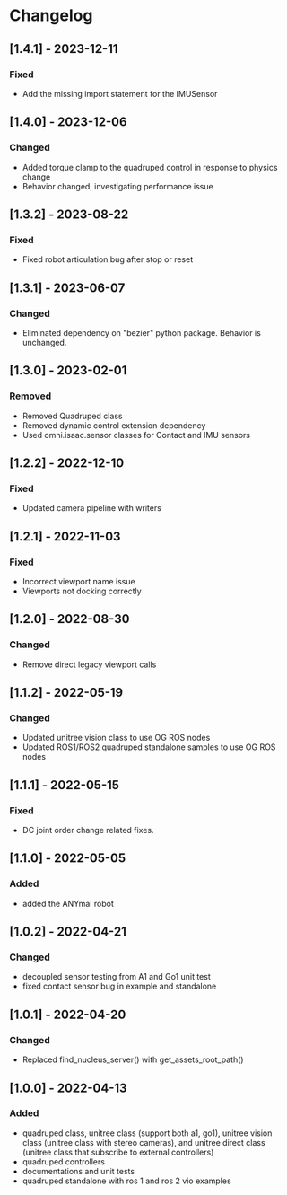 # Changelog

## [1.4.1] - 2023-12-11
### Fixed
- Add the missing import statement for the IMUSensor

## [1.4.0] - 2023-12-06
### Changed
- Added torque clamp to the quadruped control in response to physics change
- Behavior changed, investigating performance issue

## [1.3.2] - 2023-08-22
### Fixed
- Fixed robot articulation bug after stop or reset

## [1.3.1] - 2023-06-07

### Changed
- Eliminated dependency on "bezier" python package. Behavior is unchanged.

## [1.3.0] - 2023-02-01

### Removed
- Removed Quadruped class
- Removed dynamic control extension dependency
- Used omni.isaac.sensor classes for Contact and IMU sensors

## [1.2.2] - 2022-12-10

### Fixed
- Updated camera pipeline with writers

## [1.2.1] - 2022-11-03

### Fixed
- Incorrect viewport name issue
- Viewports not docking correctly

## [1.2.0] - 2022-08-30

### Changed
- Remove direct legacy viewport calls

## [1.1.2] - 2022-05-19

### Changed
- Updated unitree vision class to use OG ROS nodes
- Updated ROS1/ROS2 quadruped standalone samples to use OG ROS nodes

## [1.1.1] - 2022-05-15

### Fixed
- DC joint order change related fixes. 

## [1.1.0] - 2022-05-05

### Added
- added the ANYmal robot

## [1.0.2] - 2022-04-21

### Changed
- decoupled sensor testing from A1 and Go1 unit test
- fixed contact sensor bug in example and standalone

## [1.0.1] - 2022-04-20

### Changed
- Replaced find_nucleus_server() with get_assets_root_path()

## [1.0.0] - 2022-04-13

### Added
- quadruped class, unitree class (support both a1, go1), unitree vision class (unitree class with stereo cameras), and unitree direct class (unitree class that subscribe to external controllers)
- quadruped controllers
- documentations and unit tests
- quadruped standalone with ros 1 and ros 2 vio examples